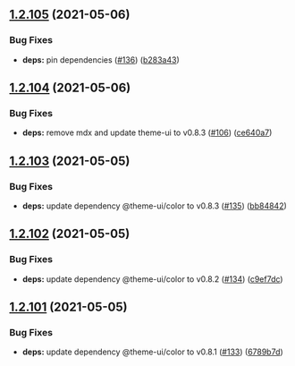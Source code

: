 ## [1.2.105](https://github.com/dds/bosabosa.org/compare/v1.2.104...v1.2.105) (2021-05-06)


### Bug Fixes

* **deps:** pin dependencies ([#136](https://github.com/dds/bosabosa.org/issues/136)) ([b283a43](https://github.com/dds/bosabosa.org/commit/b283a436b163a29bc3600feece4d5a0f0b212eda))



## [1.2.104](https://github.com/dds/bosabosa.org/compare/v1.2.103...v1.2.104) (2021-05-06)


### Bug Fixes

* **deps:** remove mdx and update theme-ui to v0.8.3 ([#106](https://github.com/dds/bosabosa.org/issues/106)) ([ce640a7](https://github.com/dds/bosabosa.org/commit/ce640a7e94d91a82b6e817ba5e4aab3f738b1728))



## [1.2.103](https://github.com/dds/bosabosa.org/compare/v1.2.102...v1.2.103) (2021-05-05)


### Bug Fixes

* **deps:** update dependency @theme-ui/color to v0.8.3 ([#135](https://github.com/dds/bosabosa.org/issues/135)) ([bb84842](https://github.com/dds/bosabosa.org/commit/bb848421d41af305a974bd8d826f19b49be06a2a))



## [1.2.102](https://github.com/dds/bosabosa.org/compare/v1.2.101...v1.2.102) (2021-05-05)


### Bug Fixes

* **deps:** update dependency @theme-ui/color to v0.8.2 ([#134](https://github.com/dds/bosabosa.org/issues/134)) ([c9ef7dc](https://github.com/dds/bosabosa.org/commit/c9ef7dcee6e9c040a52dffee04cd673a28200454))



## [1.2.101](https://github.com/dds/bosabosa.org/compare/v1.2.100...v1.2.101) (2021-05-05)


### Bug Fixes

* **deps:** update dependency @theme-ui/color to v0.8.1 ([#133](https://github.com/dds/bosabosa.org/issues/133)) ([6789b7d](https://github.com/dds/bosabosa.org/commit/6789b7d2aae6642fd36e4a2af6fdae0393b04bb0))



